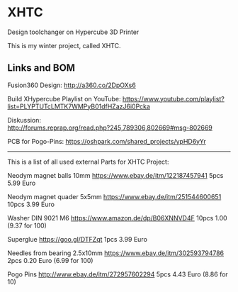 # XHTC
Design toolchanger on Hypercube 3D Printer

This is my winter project, called XHTC.

Links and BOM
---------------------
Fusion360 Design: 
http://a360.co/2DpOXs6

Build XHypercube Playlist on YouTube:
https://www.youtube.com/playlist?list=PLYPTUTcLMTK7WMPyB01dfHZazJ6i0Pcka

Diskussion:  
http://forums.reprap.org/read.php?245,789306,802669#msg-802669

PCB for Pogo-Pins:
https://oshpark.com/shared_projects/ypHD6yYr

----

This is a list of all used external Parts for XHTC Project:

Neodym magnet balls 10mm
https://www.ebay.de/itm/122187457941
5pcs 5.99 Euro

Neodym magnet quader 5x5mm 
https://www.ebay.de/itm/251544600651
10pcs 3.99 Euro

Washer DIN 9021 M6 
https://www.amazon.de/dp/B06XNNVD4F
10pcs 1.00 (9.37 for 100)

Superglue 
https://goo.gl/DTFZqt
1pcs 3.99 Euro

Needles from bearing 2.5x10mm 
https://www.ebay.de/itm/302593794786
2pcs 0.20 Euro (6.99 for 100)

Pogo Pins 
http://www.ebay.de/itm/272957602294
5pcs       4.43 Euro (8.86 for 10)


